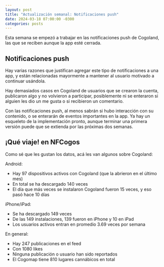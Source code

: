 ```yaml
---
layout: post
title: "Actualización semanal: Notificaciones push"
date: 2024-03-18 07:00:00 -0300
categories: posts
---
```


Esta semana se empezó a trabajar en las notificaciones push de Cogoland, las que se reciben aunque la app esté cerrada.

## Notificaciones push

Hay varias razones que justifican agregar este tipo de notificaciones a una app, y están relacionadas mayormente a mantener al usuario motivado a continuar usándola.

Hay demasiados casos en Cogoland de usuarios que se crearon la cuenta, publicaron algo y no volvieron a participar, posiblemente ni se enteraron si alguien les dio un me gusta o si recibieron un comentario.

Con las notificaciones push, al menos sabrán si hubo interacción con su contenido, o se enterarán de eventos importantes en la app. Ya hay un esqueleto de la implementación pronto, aunque terminar una primera versión puede que se extienda por las próximas dos semanas.

## ¡Qué viaje! en NFCogos

Como sé que les gustan los datos, acá les van algunos sobre Cogoland:

Android:

- Hay 97 dispositivos activos con Cogoland (que la abrieron en el último mes)
- En total se ha descargado 140 veces
- El día que más veces se instalaron Cogoland fueron 15 veces, y eso pasó hace 10 días

iPhone/iPad:

- Se ha descargado 149 veces
- De las 149 instalaciones, 139 fueron en iPhone y 10 en iPad
- Los usuarios activos entran en promedio 3.69 veces por semana

En general:

- Hay 247 publicaciones en el feed
- Con 1080 likes
- Ninguna publicación o usuario han sido reportados
- El Cogomap tiene 810 lugares cannábicos en total
